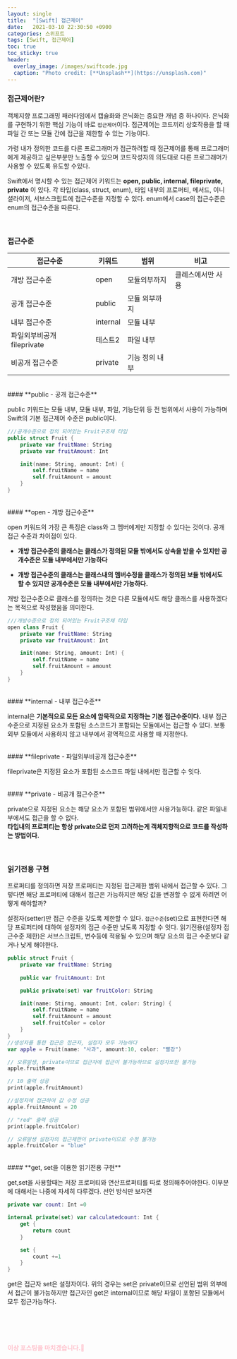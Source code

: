 ```yaml
---
layout: single
title:  "[Swift] 접근제어"
date:   2021-03-10 22:30:50 +0900
categories: 스위프트
tags: [Swift, 접근제어]
toc: true
toc_sticky: true
header:
  overlay_image: /images/swiftcode.jpg
  caption: "Photo credit: [**Unsplash**](https://unsplash.com)"
---
```


### **접근제어란?**

객체지향 프로그래밍 패러다임에서 캡슐화와 은닉화는 중요한 개념 중 하나이다. 은닉화를 구현하기 위한 핵심 기능이 바로 ```접근제어```이다. 접근제어는 코드끼리 상호작용을 할 때 파일 간 또는 모듈 간에 접근을 제한할 수 있는 기능이다.<br>

가령 내가 정의한 코드를 다른 프로그래머가 접근하려할 때 접근제어를 통해 프로그래머에게 제공하고 싶은부분만 노출할 수 있으며 코드작성자의 의도대로 다른 프로그래머가 사용할 수 있도록 유도할 수있다.

Swift에서 명시할 수 있는 접근제어 키워드는 **open, public, internal, fileprivate, private** 이 있다. 각 타입(class, struct, enum), 타입 내부의 프로퍼티, 메서드, 이니셜라이저, 서브스크립트에 접근수준을 지정할 수 있다. enum에서 case의 접근수준은 enum의 접근수준을 따른다.

<br>

### **접근수준**

|접근수준|키워드|범위|비고|
|------|---|---|---|
|개방 접근수준|open|모듈외부까지|클레스에서만 사용|
|공개 접근수준|public|모듈 외부까지||
|내부 접근수준|internal|모듈 내부||
|파일외부비공개 fileprivate|테스트2|파일 내부||
|비공개 접근수준|private|기능 정의 내부||

<br>
#### **public - 공개 접근수준**

public 키워드는 모듈 내부, 모듈 내부, 파일, 기능단위 등 전 범위에서 사용이 가능하며 Swift의 기본 접근제어 수준은 public이다. 

```swift
///공개수준으로 정의 되어있는 Fruit구조체 타입
public struct Fruit {
    private var fruitName: String
    private var fruitAmount: Int

    init(name: String, amount: Int) {
        self.fruitName = name
        self.fruitAmount = amount
    }
}
```

<br>
#### **open - 개방 접근수준**

open 키워드의 가장 큰 특징은 class와 그 멤버에게만 지정할 수 있다는 것이다. 공개 접근 수준과 차이점이 있다.

* **개방 접근수준의 클래스는 클래스가 정의된 모듈 밖에서도 상속을 받을 수 있지만 공개수준은 모듈 내부에서만 가능하다**

* **개방 접근수준의 클래스는 클래스내의 멤버수정을 클래스가 정의된 보듈 밖에서도 할 수 있지만 공개수준은 모듈 내부에서만 가능하다.**

개방 접근수준으로 클래스를 정의하는 것은 다른 모듈에서도 해당 클래스를 사용하겠다는 목적으로 작성했음을 의미한다.


```swift
///개방수준으로 정의 되어있는 Fruit구조체 타입
open class Fruit {
    private var fruitName: String
    private var fruitAmount: Int

    init(name: String, amount: Int) {
        self.fruitName = name
        self.fruitAmount = amount
    }
}
```

<br>
#### **internal - 내부 접근수준**

internal은 **기본적으로 모든 요소에 암묵적으로 지정하는 기본 접근수준이다.** 내부 접근수준으로 지정된 요소가 포함된 소스코드가 포함되는 모듈에서는 접근할 수 있다. 보통 외부 모듈에서 사용하지 않고 내부에서 광역적으로 사용할 때 지정한다.

<br>
#### **fileprivate - 파일외부비공개 접근수준**

fileprivate은 지정된 요소가 포함된 소스코드 파일 내에서만 접근할 수 잇다.

<br>
#### **private - 비공개 접근수준**

private으로 지정된 요소는 해당 요소가 포함된 범위에서만 사용가능하다. 같은 파일내부에서도 접근을 할 수 없다.<br> **타입내의 프로퍼티는 항상 private으로 먼저 고려하는게 객체지향적으로 코드를 작성하는 방법이다.**

<br>

### **읽기전용 구현**

프로퍼티를 정의하면 저장 프로퍼티는 지정된 접근제한 범위 내에서 접근할 수 있다. 그렇다면 해당 프로퍼티에 대해서 접근은 가능하지만 해당 값을 변경할 수 없게 하려면 어떻게 해야할까?

설정자(setter)만 접근 수준을 갖도록 제한할 수 있다. ```접근수준```(set)으로 표현한다면 해당 프로퍼티에 대하여 설정자의 접근 수준만 낮도록 지정할 수 잇다. 읽기전용(설정자 접근수준 제한)은 서브스크립트, 변수등에 적용될 수 있으며 해당 요소의 접근 수준보다 같거나 낮게 해야한다.

```swift
public struct Fruit {
    private var fruitName: String
    
    public var fruitAmount: Int

    public private(set) var fruitColor: String

    init(name: Stirng, amount: Int, color: String) {
        self.fruitName = name
        self.fruitAmount = amount
        self.fruitColor = color
    }
}
//생성자를 통한 접근은 접근자, 설정자 모두 가능하다
var apple = Fruit(name: "사과", amount:10, color: "빨강") 

// 오류발생, private이므로 접근자에 접근이 불가능하므로 설정자또한 불가능
apple.fruitName 

// 10 출력 성공
print(apple.fruitAmount) 

//설정자에 접근하여 값 수정 성공
apple.fruitAmount = 20 

// "red" 출력 성공
print(apple.fruitColor) 

// 오류발생 설정자의 접근제한이 private이므로 수정 불가능
apple.fruitColor = "blue" 
```

<br>
#### **get, set을 이용한 읽기전용 구현**

get,set을 사용할때는 저장 프로퍼티와 연산프로퍼티를 따로 정의해주어야한다.
이부분에 대해서는 나중에 자세히 다루겠다. 선언 방식만 보자면
```swift
private var count: Int =0

internal private(set) var calculatedcount: Int {
    get {
        return count
    }

    set {
        count +=1
    }
}
```
get은 접근자 set은 설정자이다. 위의 경우는 set은 private이므로 선언된 범위 외부에서 접근이 불가능하지만 접근자인 get은 internal이므로 해당 파일이 포함된 모듈에서 모두 접근가능하다.

<br><br><br>
#### <span style="color:pink">이상 포스팅을 마치겠습니다.🙈</span>


